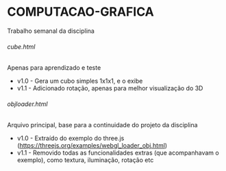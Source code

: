 # COMPUTACAO-GRAFICA  
Trabalho semanal da disciplina  


###### cube.html  
Apenas para aprendizado e teste  
* v1.0 - Gera um cubo simples 1x1x1, e o exibe
* v1.1 - Adicionado rotação, apenas para melhor visualização do 3D 


###### objloader.html  
Arquivo principal, base para a continuidade do projeto da disciplina  
* v1.0 - Extraído do exemplo do three.js (https://threejs.org/examples/webgl_loader_obj.html)  
* v1.1 - Removido todas as funcionalidades extras (que acompanhavam o exemplo), como textura, iluminação, rotação etc  
